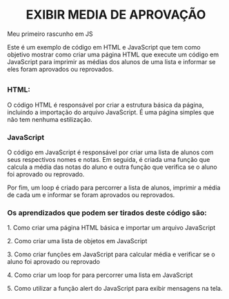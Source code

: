 <h1 align="center"> EXIBIR MEDIA DE APROVAÇÃO </h1>

<p>Meu primeiro rascunho em JS</p>

Este é um exemplo de código em HTML e JavaScript que tem como objetivo mostrar como criar uma página HTML que execute um código em JavaScript para imprimir as médias dos alunos de uma lista e informar se eles foram aprovados ou reprovados.

##

### HTML:

O código HTML é responsável por criar a estrutura básica da página, incluindo a importação do arquivo JavaScript. É uma página simples que não tem nenhuma estilização.

### JavaScript

O código em JavaScript é responsável por criar uma lista de alunos com seus respectivos nomes e notas. Em seguida, é criada uma função que calcula a média das notas do aluno e outra função que verifica se o aluno foi aprovado ou reprovado.

Por fim, um loop é criado para percorrer a lista de alunos, imprimir a média de cada um e informar se foram aprovados ou reprovados.

### Os aprendizados que podem ser tirados deste código são:

<p>1. Como criar uma página HTML básica e importar um arquivo JavaScript</p>
<p>2. Como criar uma lista de objetos em JavaScript</p>
<p>3. Como criar funções em JavaScript para calcular média e verificar se o aluno foi aprovado ou reprovado</p>
<p>4. Como criar um loop for para percorrer uma lista em JavaScript</p>
<p>5. Como utilizar a função alert do JavaScript para exibir mensagens na tela.</p>
